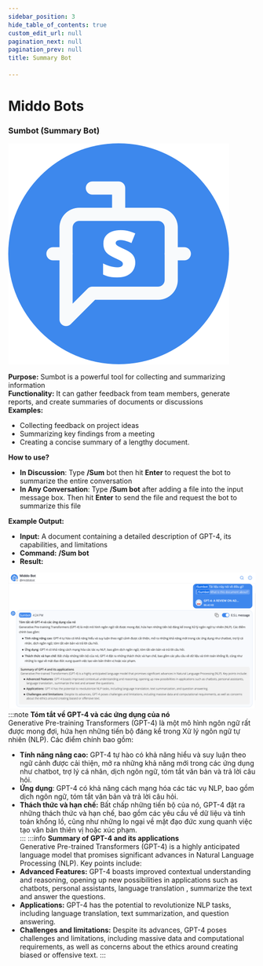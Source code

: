 ```yaml
---  
sidebar_position: 3  
hide_table_of_contents: true  
custom_edit_url: null  
pagination_next: null  
pagination_prev: null  
title: Summary Bot  
  
---  
```

# Middo Bots  
### Sumbot (Summary Bot)  
  
![](./img/middo-bots-1.svg)  
  
  
**Purpose:**  Sumbot is a powerful tool for collecting and summarizing information  
**Functionality:**  It can gather feedback from team members, generate reports, and create summaries of documents or discussions  
**Examples:**  
- Collecting feedback on project ideas  
- Summarizing key findings from a meeting  
- Creating a concise summary of a lengthy document.   
  
**How to use?**  
-  **In Discussion**: Type **/Sum** bot then hit **Enter** to request the bot to summarize the entire conversation  
-  **In Any Conversation**: Type **/Sum bot** after adding a file into the input message box. Then hit **Enter** to send the file and request the bot to summarize this file  
  
**Example Output:**  
- **Input:** A document containing a detailed description of GPT-4, its capabilities, and limitations  
- **Command:** **/Sum bot**  
- **Result:**  

![](./img/summary-bot-2.png)
:::note **Tóm tắt về GPT-4 và các ứng dụng của nó**  
Generative Pre-training Transformers (GPT-4) là một mô hình ngôn ngữ rất được mong đợi, hứa hẹn những tiến bộ đáng kể trong Xử lý ngôn ngữ tự nhiên (NLP). Các điểm chính bao gồm: 
- **Tính năng nâng cao:** GPT-4 tự hào có khả năng hiểu và suy luận theo ngữ cảnh được cải thiện, mở ra những khả năng mới trong các ứng dụng như chatbot, trợ lý cá nhân, dịch ngôn ngữ, tóm tắt văn bản và trả lời câu hỏi.
- **Ứng dụng**: GPT-4 có khả năng cách mạng hóa các tác vụ NLP, bao gồm dịch ngôn ngữ, tóm tắt văn bản và trả lời câu hỏi.
- **Thách thức và hạn chế:** Bất chấp những tiến bộ của nó, GPT-4 đặt ra những thách thức và hạn chế, bao gồm các yêu cầu về dữ liệu và tính toán khổng lồ, cũng như những lo ngại về mặt đạo đức xung quanh việc tạo văn bản thiên vị hoặc xúc phạm.  
:::
:::info **Summary of GPT-4 and its applications**  
Generative Pre-trained Transformers (GPT-4) is a highly anticipated language model that promises significant advances in Natural Language Processing (NLP). Key points include:
- **Advanced Features:** GPT-4 boasts improved contextual understanding and reasoning, opening up new possibilities in applications such as chatbots, personal assistants, language translation , summarize the text and answer the questions.
- **Applications:** GPT-4 has the potential to revolutionize NLP tasks, including language translation, text summarization, and question answering.
- **Challenges and limitations:** Despite its advances, GPT-4 poses challenges and limitations, including massive data and computational requirements, as well as concerns about the ethics around creating biased or offensive text.
:::